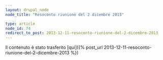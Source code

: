 ```yaml
---
layout: drupal_node
node_title: "Resoconto riunione del 2 dicembre 2013"

type: article
node_id: 74
redirect_to_post: 2013-12-11-resoconto-riunione-del-2-dicembre-2013
---
```


Il contenuto è stato trasferito [qui]({% post_url 2013-12-11-resoconto-riunione-del-2-dicembre-2013 %})